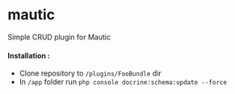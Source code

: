 # mautic
Simple CRUD plugin for Mautic

#### Installation :
- Clone repository to `/plugins/FooBundle` dir
- In `/app` folder run `php console docrine:schema:update --force`

